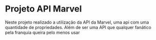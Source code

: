 <h1>Projeto API Marvel</h1>
<p>Neste projeto realizado a utilização da API da Marvel, uma api com uma quantidade de propriedades.
Além de ser uma API que qualquer fanático pela franquia queira pelo menos usar</p>
